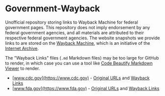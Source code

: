 # Government-Wayback
Unofficial repository storing links to Wayback Machine for federal government pages. This repository does not imply endorsement by any federal government agencies, and all materials are attributed to their respective federal government agencies. The website snapshots we provide links to are stored on the [Wayback Machine](https://web.archive.org/), which is an initiative of the [Internet Archive](https://archive.org/).

The "Wayback Links" files (`.md` Markdown files) may be too large for GitHub to render, in which case you can use a tool like [Code Beautify Markdown Viewer](https://codebeautify.org/markdown-viewer) to render.

* [www.cdc.gov](https://www.cdc.gov) - [Original URLs](www.cdc.gov.txt) and [Wayback Links](www.cdc.gov.md)
* [www.fda.gov](https://www.fda.gov) - [Original URLs](www.fda.gov.txt) and [Wayback Links](www.fda.gov.md)
